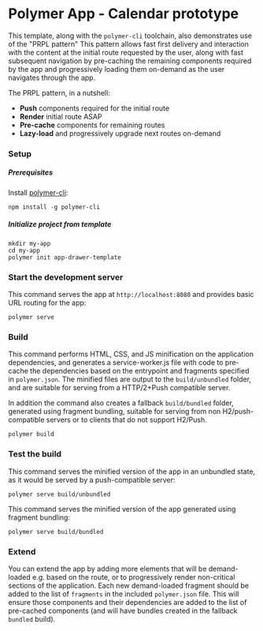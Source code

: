 # Polymer App - Calendar prototype

This template, along with the `polymer-cli` toolchain, also demonstrates use
of the "PRPL pattern" This pattern allows fast first delivery and interaction with
the content at the initial route requested by the user, along with fast subsequent
navigation by pre-caching the remaining components required by the app and
progressively loading them on-demand as the user navigates through the app.

The PRPL pattern, in a nutshell:

* **Push** components required for the initial route
* **Render** initial route ASAP
* **Pre-cache** components for remaining routes
* **Lazy-load** and progressively upgrade next routes on-demand

### Setup

##### Prerequisites

Install [polymer-cli](https://github.com/Polymer/polymer-cli):

    npm install -g polymer-cli

##### Initialize project from template

    mkdir my-app
    cd my-app
    polymer init app-drawer-template

### Start the development server

This command serves the app at `http://localhost:8080` and provides basic URL
routing for the app:

    polymer serve


### Build

This command performs HTML, CSS, and JS minification on the application
dependencies, and generates a service-worker.js file with code to pre-cache the
dependencies based on the entrypoint and fragments specified in `polymer.json`.
The minified files are output to the `build/unbundled` folder, and are suitable
for serving from a HTTP/2+Push compatible server.

In addition the command also creates a fallback `build/bundled` folder,
generated using fragment bundling, suitable for serving from non
H2/push-compatible servers or to clients that do not support H2/Push.

    polymer build

### Test the build

This command serves the minified version of the app in an unbundled state, as it would
be served by a push-compatible server:

    polymer serve build/unbundled

This command serves the minified version of the app generated using fragment bundling:

    polymer serve build/bundled

### Extend

You can extend the app by adding more elements that will be demand-loaded
e.g. based on the route, or to progressively render non-critical sections
of the application.  Each new demand-loaded fragment should be added to the
list of `fragments` in the included `polymer.json` file.  This will ensure
those components and their dependencies are added to the list of pre-cached
components (and will have bundles created in the fallback `bundled` build).


